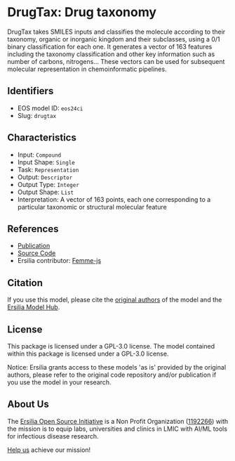 # DrugTax: Drug taxonomy

DrugTax takes SMILES inputs and classifies the molecule according to their taxonomy, organic or inorganic kingdom and their subclasses, using a 0/1 binary classification for each one. It generates a vector of 163 features including the taxonomy classification and other key information such as number of carbons, nitrogens… These vectors can be used for subsequent molecular representation in chemoinformatic pipelines.

## Identifiers

* EOS model ID: `eos24ci`
* Slug: `drugtax`

## Characteristics

* Input: `Compound`
* Input Shape: `Single`
* Task: `Representation`
* Output: `Descriptor`
* Output Type: `Integer`
* Output Shape: `List`
* Interpretation: A vector of 163 points, each one corresponding to a particular taxonomic or structural molecular feature

## References

* [Publication](https://jcheminf.biomedcentral.com/articles/10.1186/s13321-022-00649-w)
* [Source Code](https://github.com/MoreiraLAB/DrugTax)
* Ersilia contributor: [Femme-js](https://github.com/Femme-js)

## Citation

If you use this model, please cite the [original authors](https://jcheminf.biomedcentral.com/articles/10.1186/s13321-022-00649-w) of the model and the [Ersilia Model Hub](https://github.com/ersilia-os/ersilia/blob/master/CITATION.cff).

## License

This package is licensed under a GPL-3.0 license. The model contained within this package is licensed under a GPL-3.0 license.

Notice: Ersilia grants access to these models 'as is' provided by the original authors, please refer to the original code repository and/or publication if you use the model in your research.

## About Us

The [Ersilia Open Source Initiative](https://ersilia.io) is a Non Profit Organization ([1192266](https://register-of-charities.charitycommission.gov.uk/charity-search/-/charity-details/5170657/full-print)) with the mission is to equip labs, universities and clinics in LMIC with AI/ML tools for infectious disease research.

[Help us](https://www.ersilia.io/donate) achieve our mission!